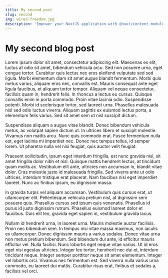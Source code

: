 ```yaml
---
title: My second post
slug: second
img: wired-freedom.jpg
description: 'Empower your NuxtJS application with @nuxt/content module: write in a content/ directory and fetch your Markdown, JSON, YAML and CSV files through a MongoDB like API, acting as a Git-based Headless CMS.'
---
```


# My second blog post

Lorem ipsum dolor sit amet, consectetur adipiscing elit. Maecenas ex elit, luctus at odio sit amet, bibendum vehicula arcu. Sed non posuere urna, eget congue tortor. Curabitur quis lectus nec eros eleifend vulputate sed sed ligula. Morbi elementum diam sit amet augue blandit fermentum. Morbi quis metus varius, aliquam eros nec, convallis est. Mauris consequat ante eget ligula faucibus, et aliquam tortor tempor. Aliquam vel neque consectetur, facilisis quam in, hendrerit felis. In rhoncus a lectus eu cursus. Quisque convallis enim in porta commodo. Proin vitae lacinia odio. Suspendisse potenti. Morbi id scelerisque tortor, sed laoreet urna. Phasellus malesuada nisl sed odio luctus viverra. Aliquam sagittis ex euismod lectus porta, a elementum felis varius. Sed sit amet sem ut nisl suscipit dictum.

Suspendisse aliquam a augue vitae blandit. Donec bibendum vehicula metus, ac volutpat sapien dictum ut. In ultrices libero et suscipit molestie. Vivamus non mattis arcu. Nunc quis commodo erat. Fusce fermentum nulla est, eget lacinia mi imperdiet nec. Donec nec tempus tellus, id semper lorem. Ut pharetra nulla vel nisi feugiat, quis auctor velit feugiat.

Praesent sollicitudin, ipsum eget interdum fringilla, est nunc gravida nisl, sit amet fringilla dolor nibh et nisl. Quisque mattis hendrerit lectus, at tincidunt quam mollis ac. Vestibulum elit ante, ultricies non accumsan in, blandit vitae dolor. Cras molestie justo id malesuada fringilla. Sed viverra ante ut odio ultrices, interdum tristique erat placerat. Nam faucibus nisi eget imperdiet laoreet. Nunc ac finibus ipsum, eu dignissim massa.

In gravida turpis vel aliquam accumsan. Vestibulum quis cursus erat, ut ullamcorper elit. Pellentesque vehicula pretium nisl, at dignissim sem posuere quis. Phasellus cursus sed ipsum quis venenatis. Phasellus id purus id justo dignissim rutrum. Phasellus euismod laoreet dolor et faucibus. Duis elit leo, gravida eget sapien in, vestibulum gravida lacus.

Nullam id hendrerit urna, in laoreet urna. Mauris molestie auctor facilisis. Proin nec bibendum sem. In tempus nisi vitae massa maximus, non iaculis ex ullamcorper. Donec dignissim mauris a varius sodales. Donec vitae urna non metus pretium bibendum. Sed bibendum dui ante, id efficitur mauris efficitur vel. Nulla facilisi. Nunc lobortis eget neque vitae varius. Ut id eros eget nisi egestas ultricies. Integer leo tortor, hendrerit nec dui et, interdum tincidunt neque. Integer semper porttitor neque sit amet elementum. Integer vel lobortis orci. Vivamus nec fermentum est. Sed viverra nulla varius urna commodo, eu laoreet dui mattis. Curabitur risus erat, finibus et sodales a, facilisis vel orci.

